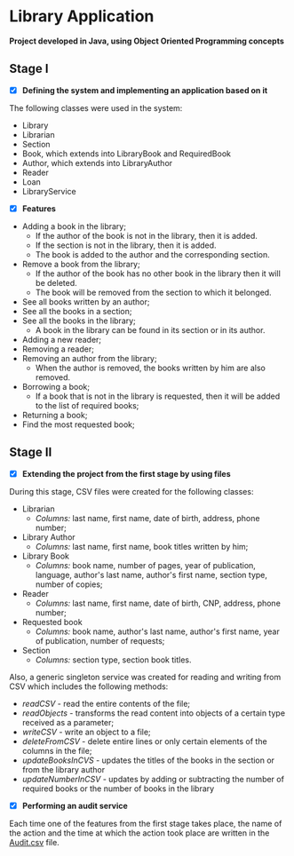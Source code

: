 # Library Application
**Project developed in Java, using Object Oriented Programming concepts**

## Stage I

- [x] **Defining the system and implementing an application based on it**

The following classes were used in the system:
* Library
* Librarian
* Section
* Book, which extends into LibraryBook and RequiredBook
* Author,  which extends into LibraryAuthor
* Reader
* Loan
* LibraryService

- [x] **Features**

* Adding a book in the library;
    * If the author of the book is not in the library, then it is added.
    * If the section is not in the library, then it is added.
    * The book is added to the author and the corresponding section.
* Remove a book from the library;
    * If the author of the book has no other book in the library then it will be deleted.
    * The book will be removed from the section to which it belonged.
* See all books written by an author;
* See all the books in a section;
* See all the books in the library;
     * A book in the library can be found in its section or in its author.
* Adding a new reader;
* Removing a reader;
* Removing an author from the library;
     * When the author is removed, the books written by him are also removed.
* Borrowing a book;
     * If a book that is not in the library is requested, then it will be added to the list of required books;
* Returning a book;
* Find the most requested book;

## Stage II

- [x] **Extending the project from the first stage by using files** 

During this stage, CSV files were created for the following classes:
* Librarian 
   * *Columns:* last name, first name, date of birth, address, phone number;
* Library Author 
   * *Columns:* last name, first name, book titles written by him;
* Library Book 
   * *Columns:* book name, number of pages, year of publication, language, author's last name, author's first name, section type, number of copies;
* Reader 
   * *Columns:* last name, first name, date of birth, CNP, address, phone number;
* Requested book 
   * *Columns:* book name, author's last name, author's first name, year of publication, number of requests;
* Section 
   * *Columns:* section type, section book titles.

Also, a generic singleton service was created for reading and writing from CSV which includes the following methods:
* *readCSV* - read the entire contents of the file;
* *readObjects* - transforms the read content into objects of a certain type received as a parameter;
* *writeCSV* - write an object to a file;
* *deleteFromCSV* - delete entire lines or only certain elements of the columns in the file;
* *updateBooksInCVS* - updates the titles of the books in the section or from the library author
* *updateNumberInCSV* - updates by adding or subtracting the number of required books or the number of books in the library


- [x] **Performing an audit service** 

Each time one of the features from the first stage takes place, the name of the action and the time at which the action took place are written in the [Audit.csv](https://github.com/AtasieOana/Library-Application/blob/main/Audit.csv) file.
